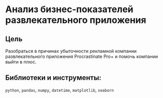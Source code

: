 # Анализ бизнес-показателей развлекательного приложения
## Цель

Разобраться в причинах убыточности рекламной компании развлекательного приложения Procrastinate Pro+ и помочь компании выйти в плюс.

## Библиотеки и инструменты:   
`python`, `pandas`,  `numpy`, `datetime`, `matplotlib`, `seaborn`